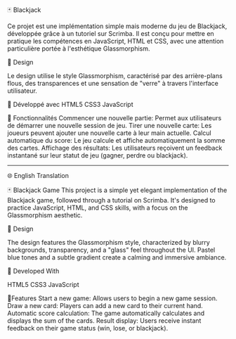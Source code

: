 🃏 Blackjack

Ce projet est une implémentation simple mais moderne du jeu de Blackjack, développée grâce à un tutoriel sur Scrimba. Il est conçu pour mettre en pratique les compétences en JavaScript, HTML et CSS, avec une attention particulière portée à l'esthétique Glassmorphism.


🌈 Design

Le design utilise le style Glassmorphism, caractérisé par des arrière-plans flous, des transparences et une sensation de "verre" à travers l'interface utilisateur. 


🔧 Développé avec
HTML5
CSS3
JavaScript

🚀 Fonctionnalités
Commencer une nouvelle partie: Permet aux utilisateurs de démarrer une nouvelle session de jeu.
Tirer une nouvelle carte: Les joueurs peuvent ajouter une nouvelle carte à leur main actuelle.
Calcul automatique du score: Le jeu calcule et affiche automatiquement la somme des cartes.
Affichage des résultats: Les utilisateurs reçoivent un feedback instantané sur leur statut de jeu (gagner, perdre ou blackjack).

____________________________________________________________________________________________________________________________________________________________________________________________
🌐 English Translation

🃏 Blackjack Game
This project is a simple yet elegant implementation of the Blackjack game, followed through a tutorial on Scrimba. It's designed to practice JavaScript, HTML, and CSS skills, with a focus on the Glassmorphism aesthetic.


🌈 Design

The design features the Glassmorphism style, characterized by blurry backgrounds, transparency, and a "glass" feel throughout the UI. Pastel blue tones and a subtle gradient create a calming and immersive ambiance.

🔧 Developed With

HTML5
CSS3
JavaScript


🚀Features
Start a new game: Allows users to begin a new game session.
Draw a new card: Players can add a new card to their current hand.
Automatic score calculation: The game automatically calculates and displays the sum of the cards.
Result display: Users receive instant feedback on their game status (win, lose, or blackjack).
